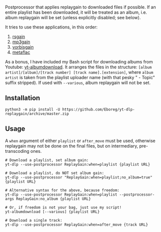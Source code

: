 Postprocessor that applies replaygain to downloaded files if possible. If an entire playlist has been downloaded, it will be treated as an album, i.e. album replaygain will be set (unless explicitly disabled; see below).

It tries to use these applications, in this order:

1. [rsgain](https://github.com/complexlogic/rsgain)
2. [mp3gain](https://mp3gain.sourceforge.net/)
3. [vorbisgain](https://sjeng.org/vorbisgain.html)
4. [metaflac](https://xiph.org/flac/documentation_tools_metaflac.html)

As a bonus, I have included my Bash script for downloading albums from Youtube: [yt-albumdownload](https://github.com/Eboreg/yt-dlp-replaygain/blob/master/yt-albumdownload). It arranges the files in the structure: `[album artist]/[album]/[track number] [track name].[extension]`, where `album artist` is taken from the playlist uploader name (with that pesky " - Topic" suffix stripped). If used with `--various`, album replaygain will not be set.

## Installation

```shell
python3 -m pip install -U https://github.com/Eboreg/yt-dlp-replaygain/archive/master.zip
```

## Usage

A `when` argument of either `playlist` or `after_move` must be used, otherwise replaygain may not be done on the final files, but on intermediary, pre-transcoding ones.

```shell
# Download a playlist, set album gain:
yt-dlp --use-postprocessor ReplayGain:when=playlist {playlist URL}

# Download a playlist, do NOT set album gain:
yt-dlp --use-postprocessor "ReplayGain:when=playlist;no_album=true" {playlist URL}

# Alternative syntax for the above, because freedom:
yt-dlp --use-postprocessor ReplayGain:when=playlist --postprocessor-args ReplayGain:no_album {playlist URL}

# Or, if freedom is not your bag, just use my script!
yt-albumdownload [--various] {playlist URL}

# Download a single track:
yt-dlp --use-postprocessor ReplayGain:when=after_move {track URL}
```
